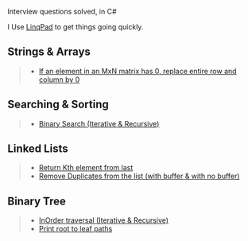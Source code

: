 Interview questions solved, in C#

I Use [LinqPad](https://www.linqpad.net/) to get things going quickly.


Strings & Arrays
----------------

> - [If an element in an MxN matrix has 0, replace entire row and column by 0](https://github.com/amithegde/AlgorithmsAndDataStructures/blob/master/src/If_element_is_zero_replace_entire_row_and_column.cs)

Searching & Sorting
--------------------

> - [Binary Search (Iterative & Recursive)](https://github.com/amithegde/AlgorithmsAndDataStructures/blob/master/src/Binary_Search_Iterative_And_Recursive.cs)

Linked Lists
------------

> - [Return Kth element from last](https://github.com/amithegde/AlgorithmsAndDataStructures/blob/master/src/LinkedList_Kth_last_item.cs)
> - [Remove Duplicates from the list (with buffer & with no buffer)](https://github.com/amithegde/AlgorithmsAndDataStructures/blob/master/src/LinkedList_Remove_Duplicates.cs)

Binary Tree
------------

> - [InOrder traversal (Iterative & Recursive)](https://github.com/amithegde/AlgorithmsAndDataStructures/blob/master/src/BinaryTree_InOrder_Traversal.cs)
> - [Print root to leaf paths](https://github.com/amithegde/AlgorithmsAndDataStructures/blob/master/src/BinaryTree_Print_%20Root_To_Leaf_Paths.cs)